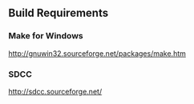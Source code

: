 ## Build Requirements

### Make for Windows
http://gnuwin32.sourceforge.net/packages/make.htm

### SDCC
http://sdcc.sourceforge.net/


